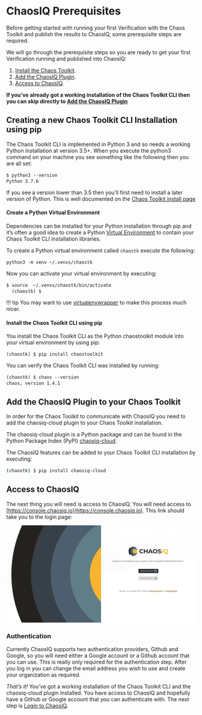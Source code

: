 # ChaosIQ Prerequisites

Before getting started with running your first Verification with the Chaos Toolkit and publish the results to ChaosIQ, some prerequisite steps are required.

We will go through the prerequisite steps so you are ready to get your first Verification running and published into ChaosIQ:

1. [Install the Chaos Toolkit](#creating-a-new-chaos-toolkit-cli-installation-using-pip).
1. [Add the ChaosIQ Plugin](#add-the-chaosiq-plugin-to-your-chaos-toolkit).
1. [Access to ChaosIQ](#access-to-chaosiq).

**If you’ve already got a working installation of the Chaos Toolkit CLI then you can skip directly to [Add the ChaosIQ Plugin](#add-the-chaosiq-plugin-to-your-chaos-toolkit)**

## Creating a new Chaos Toolkit CLI Installation using pip

The Chaos Toolkit CLI is implemented in Python 3 and so needs a working Python installation at version 3.5+. When you execute the python3 command on your machine you see something like the following then you are all set:

```
$ python3 --version
Python 3.7.6
```

If you see a version lower than 3.5 then you’ll first need to install a later version of Python. This is well documented on the [Chaos Toolkit install page](https://docs.chaostoolkit.org/reference/usage/install/)

#### Create a Python Virtual Environment

Dependencies can be installed for your Python installation through pip and it’s often a good idea to create a Python [Virtual Environment](https://docs.python.org/3/tutorial/venv.html) to contain your Chaos Toolkit CLI installation libraries.

To create a Python virtual environment called ```chaostk``` execute the following:

```
python3 -m venv ~/.venvs/chaostk
```

Now you can activate your virtual environment by executing:

```
$ source  ~/.venvs/chaostk/bin/activate
  (chaostk) $
```

!!! tip
    You may want to use [virtualenvwrapper](https://virtualenvwrapper.readthedocs.io/en/latest/) to make this process much nicer.


#### Install the Chaos Toolkit CLI using pip

You install the Chaos Toolkit CLI as the Python chaostoolkit module into your virtual environment by using pip:

```
(chaostk) $ pip install chaostoolkit
```

You can verify the Chaos Toolkit CLI was installed by running:

```
(chaostk) $ chaos --version
chaos, version 1.4.1
```


## Add the ChaosIQ Plugin to your Chaos Toolkit

In order for the Chaos Toolkit to communicate with ChaosIQ you need to add the chaosiq-cloud plugin to your Chaos Toolkit installation.

The chaosiq-cloud plugin is a Python package and can be found in the Python Package Index (PyPI) [chaosiq-cloud](https://pypi.org/project/chaosiq-cloud/).

 The ChaosIQ features can be added to your Chaos Toolkit CLI installation by executing:

```bash
(chaostk) $ pip install chaosiq-cloud
```
## Access to ChaosIQ

The next thing you will need is access to ChaosIQ. You will need access to [https://console.chaosiq.io](https://console.chaosiq.io). This link should take you to the login page:

![Login Page][loginpage]

### Authentication

Currently ChaosIQ supports two authentication providers, Github and Google, so you will need either a Google account or a Github account that you can use. This is really only required for the authentication step. After you log in you can change the email address you wish to use and create your organization as required.

*That’s it!* You’ve got a working installation of the Chaos Toolkit CLI and the chaosiq-cloud plugin installed.  You have access to ChaosIQ and hopefully have a Github or Google account that you can authenticate with.
The next step is [Login to ChaosIQ](./login-chaosiq).

[loginpage]: ./assets/login-page.png
